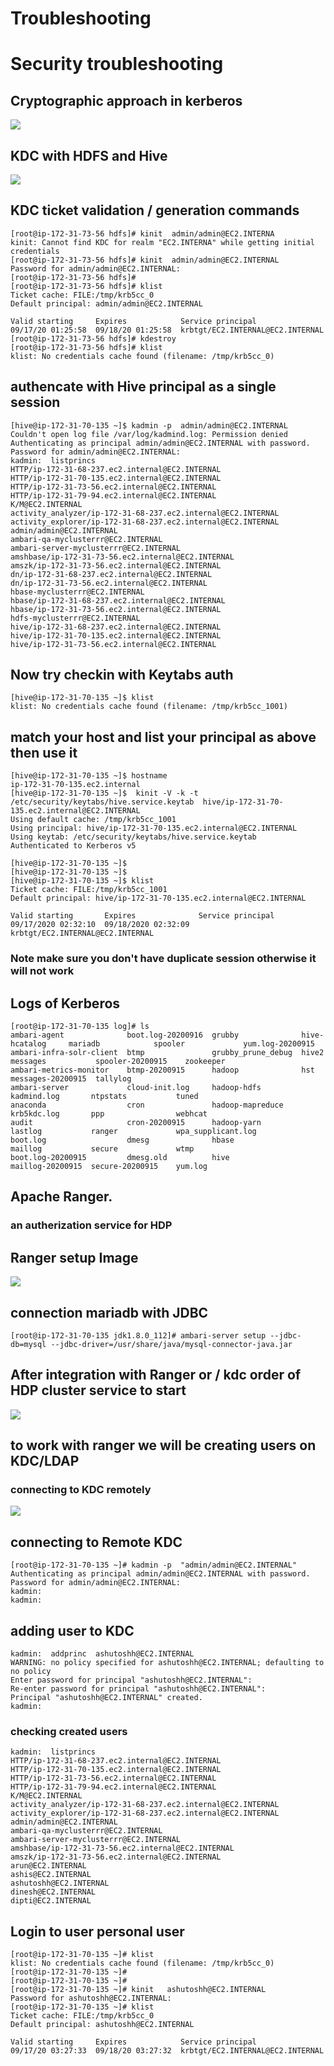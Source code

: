 # Troubleshooting 

# Security troubleshooting 

## Cryptographic approach in kerberos 

<img src="sym.png">

## KDC with HDFS and Hive

<img src="kdcauth.png">

## KDC ticket validation / generation  commands

```
[root@ip-172-31-73-56 hdfs]# kinit  admin/admin@EC2.INTERNA
kinit: Cannot find KDC for realm "EC2.INTERNA" while getting initial credentials
[root@ip-172-31-73-56 hdfs]# kinit  admin/admin@EC2.INTERNAL
Password for admin/admin@EC2.INTERNAL: 
[root@ip-172-31-73-56 hdfs]# 
[root@ip-172-31-73-56 hdfs]# klist 
Ticket cache: FILE:/tmp/krb5cc_0
Default principal: admin/admin@EC2.INTERNAL

Valid starting     Expires            Service principal
09/17/20 01:25:58  09/18/20 01:25:58  krbtgt/EC2.INTERNAL@EC2.INTERNAL
[root@ip-172-31-73-56 hdfs]# kdestroy 
[root@ip-172-31-73-56 hdfs]# klist 
klist: No credentials cache found (filename: /tmp/krb5cc_0)

```

## authencate with Hive principal as a single session 

```
[hive@ip-172-31-70-135 ~]$ kadmin -p  admin/admin@EC2.INTERNAL
Couldn't open log file /var/log/kadmind.log: Permission denied
Authenticating as principal admin/admin@EC2.INTERNAL with password.
Password for admin/admin@EC2.INTERNAL: 
kadmin:  listprincs 
HTTP/ip-172-31-68-237.ec2.internal@EC2.INTERNAL
HTTP/ip-172-31-70-135.ec2.internal@EC2.INTERNAL
HTTP/ip-172-31-73-56.ec2.internal@EC2.INTERNAL
HTTP/ip-172-31-79-94.ec2.internal@EC2.INTERNAL
K/M@EC2.INTERNAL
activity_analyzer/ip-172-31-68-237.ec2.internal@EC2.INTERNAL
activity_explorer/ip-172-31-68-237.ec2.internal@EC2.INTERNAL
admin/admin@EC2.INTERNAL
ambari-qa-myclusterrr@EC2.INTERNAL
ambari-server-myclusterrr@EC2.INTERNAL
amshbase/ip-172-31-73-56.ec2.internal@EC2.INTERNAL
amszk/ip-172-31-73-56.ec2.internal@EC2.INTERNAL
dn/ip-172-31-68-237.ec2.internal@EC2.INTERNAL
dn/ip-172-31-73-56.ec2.internal@EC2.INTERNAL
hbase-myclusterrr@EC2.INTERNAL
hbase/ip-172-31-68-237.ec2.internal@EC2.INTERNAL
hbase/ip-172-31-73-56.ec2.internal@EC2.INTERNAL
hdfs-myclusterrr@EC2.INTERNAL
hive/ip-172-31-68-237.ec2.internal@EC2.INTERNAL
hive/ip-172-31-70-135.ec2.internal@EC2.INTERNAL
hive/ip-172-31-73-56.ec2.internal@EC2.INTERNAL

```

## Now try checkin with Keytabs auth 

```
[hive@ip-172-31-70-135 ~]$ klist 
klist: No credentials cache found (filename: /tmp/krb5cc_1001)

```

## match your host and list your principal as above then use it 

```
[hive@ip-172-31-70-135 ~]$ hostname
ip-172-31-70-135.ec2.internal
[hive@ip-172-31-70-135 ~]$  kinit -V -k -t  /etc/security/keytabs/hive.service.keytab  hive/ip-172-31-70-135.ec2.internal@EC2.INTERNAL
Using default cache: /tmp/krb5cc_1001
Using principal: hive/ip-172-31-70-135.ec2.internal@EC2.INTERNAL
Using keytab: /etc/security/keytabs/hive.service.keytab
Authenticated to Kerberos v5

[hive@ip-172-31-70-135 ~]$ 
[hive@ip-172-31-70-135 ~]$ 
[hive@ip-172-31-70-135 ~]$ klist 
Ticket cache: FILE:/tmp/krb5cc_1001
Default principal: hive/ip-172-31-70-135.ec2.internal@EC2.INTERNAL

Valid starting       Expires              Service principal
09/17/2020 02:32:10  09/18/2020 02:32:09  krbtgt/EC2.INTERNAL@EC2.INTERNAL

```

### Note make sure you don't have duplicate session otherwise it will not work 


## Logs of Kerberos 

```
[root@ip-172-31-70-135 log]# ls
ambari-agent              boot.log-20200916  grubby              hive-hcatalog     mariadb            spooler             yum.log-20200915
ambari-infra-solr-client  btmp               grubby_prune_debug  hive2             messages           spooler-20200915    zookeeper
ambari-metrics-monitor    btmp-20200915      hadoop              hst               messages-20200915  tallylog
ambari-server             cloud-init.log     hadoop-hdfs         kadmind.log       ntpstats           tuned
anaconda                  cron               hadoop-mapreduce    krb5kdc.log       ppp                webhcat
audit                     cron-20200915      hadoop-yarn         lastlog           ranger             wpa_supplicant.log
boot.log                  dmesg              hbase               maillog           secure             wtmp
boot.log-20200915         dmesg.old          hive                maillog-20200915  secure-20200915    yum.log

```


## Apache Ranger. 

### an autherization service for HDP 


## Ranger setup Image 

<img src="rangerpre.png">

## connection mariadb with JDBC 

```
[root@ip-172-31-70-135 jdk1.8.0_112]# ambari-server setup --jdbc-db=mysql --jdbc-driver=/usr/share/java/mysql-connector-java.jar

```


## After integration with Ranger or / kdc  order of HDP cluster service to start 

<img src="order.png">

## to work with ranger we will be creating users on KDC/LDAP 

### connecting to KDC remotely 

<img src="kdc-connect.png">

## connecting to Remote KDC 

```
[root@ip-172-31-70-135 ~]# kadmin -p  "admin/admin@EC2.INTERNAL"
Authenticating as principal admin/admin@EC2.INTERNAL with password.
Password for admin/admin@EC2.INTERNAL: 
kadmin:  
kadmin:  

```

## adding user to KDC

```
kadmin:  addprinc  ashutoshh@EC2.INTERNAL
WARNING: no policy specified for ashutoshh@EC2.INTERNAL; defaulting to no policy
Enter password for principal "ashutoshh@EC2.INTERNAL": 
Re-enter password for principal "ashutoshh@EC2.INTERNAL": 
Principal "ashutoshh@EC2.INTERNAL" created.
kadmin:  
```

### checking created users

```
kadmin:  listprincs 
HTTP/ip-172-31-68-237.ec2.internal@EC2.INTERNAL
HTTP/ip-172-31-70-135.ec2.internal@EC2.INTERNAL
HTTP/ip-172-31-73-56.ec2.internal@EC2.INTERNAL
HTTP/ip-172-31-79-94.ec2.internal@EC2.INTERNAL
K/M@EC2.INTERNAL
activity_analyzer/ip-172-31-68-237.ec2.internal@EC2.INTERNAL
activity_explorer/ip-172-31-68-237.ec2.internal@EC2.INTERNAL
admin/admin@EC2.INTERNAL
ambari-qa-myclusterrr@EC2.INTERNAL
ambari-server-myclusterrr@EC2.INTERNAL
amshbase/ip-172-31-73-56.ec2.internal@EC2.INTERNAL
amszk/ip-172-31-73-56.ec2.internal@EC2.INTERNAL
arun@EC2.INTERNAL
ashis@EC2.INTERNAL
ashutoshh@EC2.INTERNAL
dinesh@EC2.INTERNAL
dipti@EC2.INTERNAL

```


## Login to user personal user

```
[root@ip-172-31-70-135 ~]# klist 
klist: No credentials cache found (filename: /tmp/krb5cc_0)
[root@ip-172-31-70-135 ~]# 
[root@ip-172-31-70-135 ~]# 
[root@ip-172-31-70-135 ~]# kinit   ashutoshh@EC2.INTERNAL
Password for ashutoshh@EC2.INTERNAL: 
[root@ip-172-31-70-135 ~]# klist 
Ticket cache: FILE:/tmp/krb5cc_0
Default principal: ashutoshh@EC2.INTERNAL

Valid starting     Expires            Service principal
09/17/20 03:27:33  09/18/20 03:27:32  krbtgt/EC2.INTERNAL@EC2.INTERNAL

```
  ```
  
